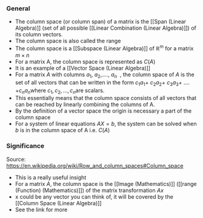 ### General
- The column space (or column span) of a matrix is the [[Span (Linear Algebra)]] (set of all possible [[Linear Combination (Linear Algebra)]]) of its column vectors.
- The column space is also called the range
- The column space is a [[Subspace (Linear Algebra)]] of $\mathbb{R}^m$ for a matrix $m \times n$
- For a matrix A, the column space is represented as $C(A)$
- It is an example of a  [[Vector Space (Linear Algebra)]]
- For a matrix $A$ with columns   $a_1$, $a_2$,$....$, $a_n$ ​ , the column space of $A$ is the set of all vectors that can be written in the form  $c_1a_1$+ $c_2a_2$+ $c_3a_3$+ $....$ +$c_na_n$ ​ where    $c_1 ​ ,c_2 ​ ,…,c_n$ ​ are scalars.
- This essentially means that the column space consists of all vectors that can be reached by linearly combining the columns of  A.
- By the definition of a vector space the origin is necessary a part of the column space
- For a system of linear equations $AX=b$, the system can be solved when $b$ is in the column space of A i.e. $C(A)$



### Significance
Source: https://en.wikipedia.org/wiki/Row_and_column_spaces#Column_space
- This is a really useful insight
- For a matrix $A$, the column space is the [[Image (Mathematics)]] ([[range (Function) (Mathematics)]]) of the matrix transformation $Ax$
- x could be any vector you can think of, it will be covered by the [[Column Space (Linear Algebra)]]
- See the link for more
